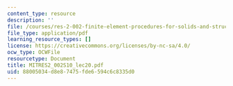 ```yaml
---
content_type: resource
description: ''
file: /courses/res-2-002-finite-element-procedures-for-solids-and-structures-spring-2010/88005034d8e87475fde6594c6c8335d0_MITRES2_002S10_lec20.pdf
file_type: application/pdf
learning_resource_types: []
license: https://creativecommons.org/licenses/by-nc-sa/4.0/
ocw_type: OCWFile
resourcetype: Document
title: MITRES2_002S10_lec20.pdf
uid: 88005034-d8e8-7475-fde6-594c6c8335d0
---
```

